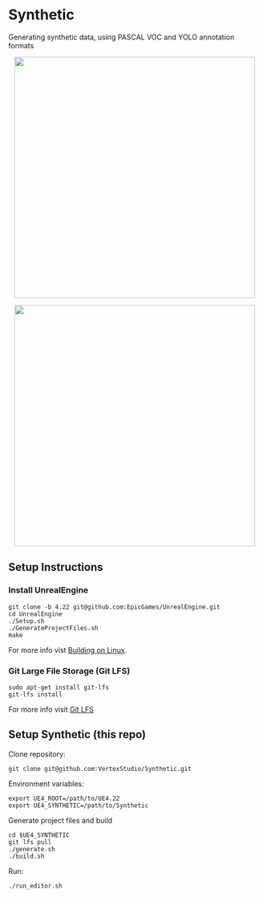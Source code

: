 # Synthetic
Generating synthetic data, using PASCAL VOC and YOLO annotation formats

<p align="center"> 
    <img src="docs/dc.gif" width="480">
</p>
<p align="center"> 
    <img src="docs/df.gif" width="480">
</p>

## Setup Instructions

### Install UnrealEngine

```
git clone -b 4.22 git@github.com:EpicGames/UnrealEngine.git
cd UnrealEngine
./Setup.sh
./GenerateProjectFiles.sh
make
```

For more info vist [Building on Linux](https://wiki.unrealengine.com/Building_On_Linux).

### Git Large File Storage (Git LFS)

```
sudo apt-get install git-lfs
git-lfs install
```

For more info visit [Git LFS](https://git-lfs.github.com/)

## Setup Synthetic (this repo)

Clone repository:

```
git clone git@github.com:VertexStudio/Synthetic.git
```

Environment variables:

```
export UE4_ROOT=/path/to/UE4.22
export UE4_SYNTHETIC=/path/to/Synthetic
```

Generate project files and build

```
cd $UE4_SYNTHETIC
git lfs pull
./generate.sh
./build.sh
```

Run:

```
./run_editor.sh
```
